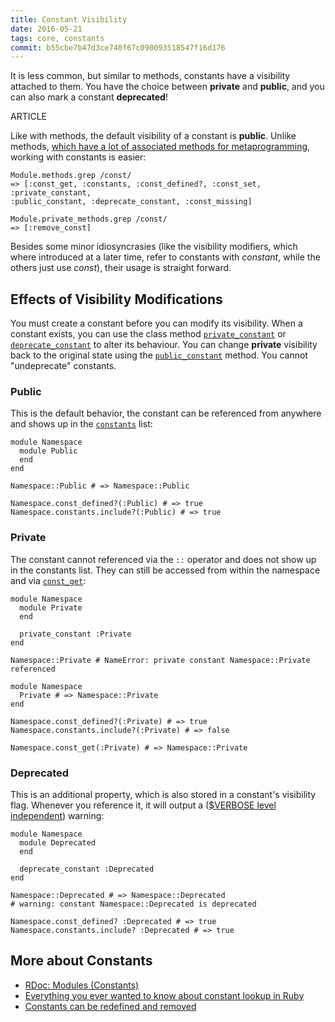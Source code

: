 ```yaml
---
title: Constant Visibility
date: 2016-05-21
tags: core, constants
commit: b55cbe7b47d3ce740f67c090093518547f16d176
---
```


It is less common, but similar to methods, constants have a visibility attached to them. You have the choice between **private** and **public**, and you can also mark a constant **deprecated**!

ARTICLE

Like with methods, the default visibility of a constant is **public**. Unlike methods, [which have a lot of associated methods for metaprogramming](/25-meta-methodology.html), working with constants is easier:

    Module.methods.grep /const/
    => [:const_get, :constants, :const_defined?, :const_set, :private_constant,
    :public_constant, :deprecate_constant, :const_missing]

    Module.private_methods.grep /const/
    => [:remove_const]

Besides some minor idiosyncrasies (like the visibility modifiers, which where introduced at a later time, refer to constants with *constant*, while the others just use *const*), their usage is straight forward.

## Effects of Visibility Modifications

You must create a constant before you can modify its visibility. When a constant exists, you can use the class method [`private_constant`](http://ruby-doc.org/core-2.4.0/Module.html#method-i-private_constant) or [`deprecate_constant`](http://ruby-doc.org/core-2.4.0/Module.html#method-i-deprecate_constant) to alter its behaviour. You can change **private** visibility back to the original state using the [`public_constant`](http://ruby-doc.org/core-2.4.0/Module.html#method-i-public_constant) method. You cannot "undeprecate" constants.

### Public

This is the default behavior, the constant can be referenced from anywhere and shows up in the [`constants`](http://ruby-doc.org/core-2.4.0/Module.html#method-i-constants) list:

    module Namespace
      module Public
      end
    end

    Namespace::Public # => Namespace::Public

    Namespace.const_defined?(:Public) # => true
    Namespace.constants.include?(:Public) # => true

### Private

The constant cannot referenced via the `::` operator and does not show up in the constants list. They can still be accessed from within the namespace and via [`const_get`](http://ruby-doc.org/core-2.4.0/Module.html#method-i-const_get):

    module Namespace
      module Private
      end

      private_constant :Private
    end

    Namespace::Private # NameError: private constant Namespace::Private referenced

    module Namespace
      Private # => Namespace::Private
    end

    Namespace.const_defined?(:Private) # => true
    Namespace.constants.include?(:Private) # => false

    Namespace.const_get(:Private) # => Namespace::Private

### Deprecated

This is an additional property, which is also stored in a constant's visibility flag. Whenever you reference it, it will output a ([$VERBOSE level independent](http://idiosyncratic-ruby.com/3-ruby-can-you-speak-louder.html#verbosity)) warning:

    module Namespace
      module Deprecated
      end

      deprecate_constant :Deprecated
    end

    Namespace::Deprecated # => Namespace::Deprecated
    # warning: constant Namespace::Deprecated is deprecated

    Namespace.const_defined? :Deprecated # => true
    Namespace.constants.include? :Deprecated # => true

## More about Constants

- [RDoc: Modules (Constants)](http://ruby-doc.org/core-2.4.0/doc/syntax/modules_and_classes_rdoc.html#label-Constants)
- [Everything you ever wanted to know about constant lookup in Ruby](http://cirw.in/blog/constant-lookup.html)
- [Constants can be redefined and removed](/45-constant-shuffle.html)

